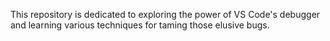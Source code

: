 This repository is dedicated to exploring the power of VS Code's debugger and learning various techniques for taming those elusive bugs.
